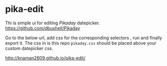 # pika-edit

Thi is simple ui for editing *Pikaday* datepicker.
https://github.com/dbushell/Pikaday

Go to the below url, add css for the corresponding selectors , run and finally export it. The css in is this repo `pikaday.css` should be placed above your custom datepicker css.

http://knaman2609.github.io/pika-edit/


